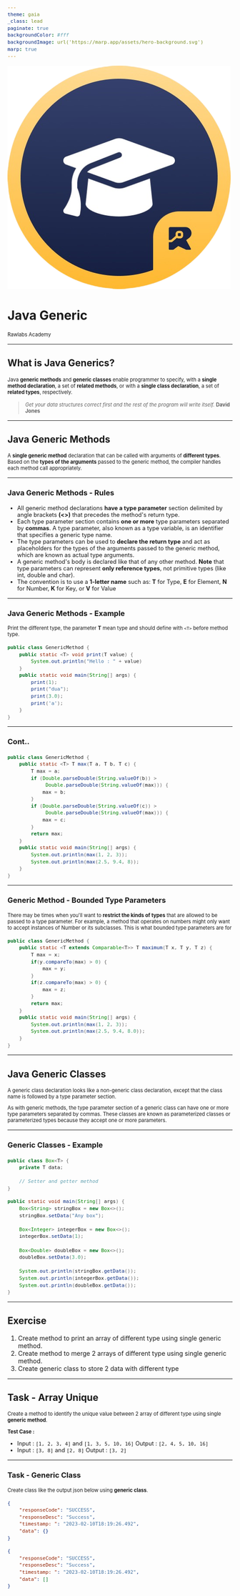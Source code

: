 ```yaml
---
theme: gaia
_class: lead
paginate: true
backgroundColor: #fff
backgroundImage: url('https://marp.app/assets/hero-background.svg')
marp: true
---
```


![bg left:40% 60%](./../images/rawlabs-academy-logo.png)

# **Java Generic**

Rawlabs Academy

---
## What is **Java Generics**?
Java **generic methods** and **generic classes** enable programmer to specify, with a **single method declaration**, a set of **related methods**, or with a **single class declaration**, a set of **related types**, respectively.

> *Get your data structures correct first and the rest of the program will write itself.* **David Jones**

---
## Java Generic **Methods**
A **single generic method** declaration that can be called with arguments of **different types**. Based on the **types of the arguments** passed to the generic method, the compiler handles each method call appropriately.

---
<style scoped>
    ul {
        font-size: 0.8rem;
    }
</style>
### Java Generic Methods - **Rules**
- All generic method declarations **have a type parameter** section delimited by angle brackets **(<>)** that precedes the method's return type.
- Each type parameter section contains **one or more** type parameters separated by **commas**. A type parameter, also known as a type variable, is an identifier that specifies a generic type name.
- The type parameters can be used to **declare the return type** and act as placeholders for the types of the arguments passed to the generic method, which are known as actual type arguments.
- A generic method's body is declared like that of any other method. **Note** that type parameters can represent **only reference types**, not primitive types (like int, double and char).
- The convention is to use a **1-letter name** such as: **T** for Type, **E** for Element, **N** for Number, **K** for Key, or **V** for Value

---
<style scoped>
    p {
        font-size: 0.85rem;
    }
</style>
### Java Generic Methods - Example

Print the different type, the parameter **T** mean type and should define with `<T>` before method type.

```java
public class GenericMethod {
    public static <T> void print(T value) {
        System.out.println("Hello : " + value)
    }
    public static void main(String[] args) {
        print(1);
        print("dua");
        print(3.0);
        print('a');
    }
}
```

---
<style scoped>
    pre {
        font-size: 0.8rem;
    }
</style>
### Cont..

```java
public class GenericMethod {
    public static <T> T max(T a, T b, T c) {
        T max = a;
        if (Double.parseDouble(String.valueOf(b)) > 
             Double.parseDouble(String.valueOf(max))) {
            max = b;
        }
        if (Double.parseDouble(String.valueOf(c)) > 
             Double.parseDouble(String.valueOf(max))) {
            max = c;
        }
        return max;
    }
    public static void main(String[] args) {
        System.out.println(max(1, 2, 3));
        System.out.println(max(2.5, 9.4, 8));
    }
}
```

---
<style scoped>
    pre, p {
        font-size: 0.7rem;
    }
</style>
### Generic Method - **Bounded Type Parameters**
There may be times when you'll want to **restrict the kinds of types** that are allowed to be passed to a type parameter. For example, a method that operates on numbers might only want to accept instances of Number or its subclasses. This is what bounded type parameters are for
```java
public class GenericMethod {
    public static <T extends Comparable<T>> T maximum(T x, T y, T z) {
        T max = x;
        if(y.compareTo(max) > 0) {
            max = y;
        }
        if(z.compareTo(max) > 0) {
            max = z;
        }
        return max;
    }
    public static void main(String[] args) {
        System.out.println(max(1, 2, 3));
        System.out.println(max(2.5, 9.4, 8.0));
    }
}
```

---
## Java **Generic Classes**
A generic class declaration looks like a non-generic class declaration, except that the class name is followed by a type parameter section.

As with generic methods, the type parameter section of a generic class can have one or more type parameters separated by commas. These classes are known as parameterized classes or parameterized types because they accept one or more parameters.

---
<style scoped>
    pre {
        font-size: 0.7rem;
    }
</style>
### Generic Classes - **Example**
```java
public class Box<T> {
    private T data;

    // Setter and getter method
}
```

```java
public static void main(String[] args) {
    Box<String> stringBox = new Box<>();
    stringBox.setData("Any box");

    Box<Integer> integerBox = new Box<>();
    integerBox.setData(1);

    Box<Double> doubleBox = new Box<>();
    doubleBox.setData(3.0);

    System.out.println(stringBox.getData());
    System.out.println(integerBox.getData());
    System.out.println(doubleBox.getData());
}
```

---
## Exercise
1. Create method to print an array of different type using single generic method.
2. Create method to merge 2 arrays of different type using single generic method.
3. Create generic class to store 2 data with different type

---
## Task - **Array Unique**
Create a method to identify the unique value between 2 array of different type using single **generic method**.

**Test Case :**
- Input : `[1, 2, 3, 4]` and `[1, 3, 5, 10, 16]`
  Output : `[2, 4, 5, 10, 16]`
- Input : `[3, 8]` and `[2, 8]`
  Output : `[3, 2]`

---
<style scoped>
    pre {
        font-size: 0.8rem;
    }
</style>
### Task - **Generic Class**
Create class like the output json below using **generic class**.

```json
{
    "responseCode": "SUCCESS",
    "responseDesc": "Success",
    "timestamp: ": "2023-02-10T18:19:26.492",
    "data": {}
}
```

```json
{
    "responseCode": "SUCCESS",
    "responseDesc": "Success",
    "timestamp: ": "2023-02-10T18:19:26.492",
    "data": []
}
```
